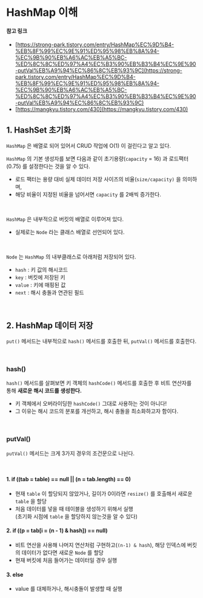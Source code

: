 # HashMap 이해

#### 참고 링크&#x20;

* [https://strong-park.tistory.com/entry/HashMap%EC%9D%B4-%EB%8F%99%EC%9E%91%ED%95%98%EB%8A%94-%EC%9B%90%EB%A6%AC%EB%A5%BC-%ED%8C%8C%ED%97%A4%EC%B3%90%EB%B3%B4%EC%9E%90-putVal%EB%A9%94%EC%86%8C%EB%93%9C](https://strong-park.tistory.com/entry/HashMap%EC%9D%B4-%EB%8F%99%EC%9E%91%ED%95%98%EB%8A%94-%EC%9B%90%EB%A6%AC%EB%A5%BC-%ED%8C%8C%ED%97%A4%EC%B3%90%EB%B3%B4%EC%9E%90-putVal%EB%A9%94%EC%86%8C%EB%93%9C)
* [https://mangkyu.tistory.com/430](https://mangkyu.tistory.com/430)

## 1. HashSet 초기화&#x20;

`HashMap` 은 배열로 되어 있어서 CRUD 작업에 O(1) 이 걸린다고 알고 있다.&#x20;

`HashMap` 의 기본 생성자를 보면 다음과 같이 초기용량(`capacity` = 16) 과 로드팩터(0.75) 를 설정한다는 것을 알 수 있다.&#x20;

* 로드 팩터는 용량 대비 실제 데이터 저장 사이즈의 비율(`size/capacity)` 을 의미하며,&#x20;
* 해당 비율이 지정된 비율을 넘어서면 `capacity` 를 2배씩 증가한다. &#x20;

<figure><img src="../../../.gitbook/assets/스크린샷 2025-08-25 23.59.13.png" alt=""><figcaption></figcaption></figure>

`HashMap` 은 내부적으로 버킷의 배열로 이루어져 있다.&#x20;

* 실제로는 `Node` 라는 클래스 배열로 선언되어 있다.&#x20;

<figure><img src="../../../.gitbook/assets/스크린샷 2025-08-26 00.00.51.png" alt=""><figcaption></figcaption></figure>

`Node` 는 `HashMap` 의 내부클래스로 아래처럼 저장되어 있다.&#x20;

* `hash` : 키 값의 해시코드
* `key` : 버킷에 저장된 키&#x20;
* `value` : 키에 매핑된 값&#x20;
* `next` : 해시 충돌과 연관된 필드&#x20;

<figure><img src="../../../.gitbook/assets/스크린샷 2025-08-26 00.05.17.png" alt=""><figcaption></figcaption></figure>

## 2. HashMap 데이터 저장&#x20;

`put()` 메서드는 내부적으로 `hash()` 메서드를 호출한 뒤, `putVal()` 메서드를 호출한다.&#x20;

<figure><img src="../../../.gitbook/assets/스크린샷 2025-08-26 00.07.21.png" alt=""><figcaption></figcaption></figure>

### hash()&#x20;

`hash()` 메서드를 살펴보면 키 객체의 `hashCode()` 메서드를 호출한 후 비트 연산자를 통해 **새로운 해시 코드를 생성한다.**&#x20;

* 키 객체에서 오버라이딩한 `hashCode()` 그대로 사용하는 것이 아니다!&#x20;
* 그 이유는 해시 코드의 분포를 개선하고, 해시 충돌을 최소화하고자 함이다.&#x20;

<figure><img src="../../../.gitbook/assets/스크린샷 2025-08-26 00.08.12.png" alt=""><figcaption></figcaption></figure>

### putVal()

`putVal()` 메서드는 크게 3가지 경우의 조건문으로 나뉜다.&#x20;

<figure><img src="../../../.gitbook/assets/스크린샷 2025-08-26 00.11.47.png" alt=""><figcaption></figcaption></figure>

#### 1. if ((tab = table) == null || (n = tab.length) == 0)

* 현재 `table` 이 할당되지 않았거나, 길이가 0이라면 `resize()` 를 호출해서 새로운 `table` 을 할당&#x20;
* 처음 데이터를 넣을 때 테이블을 생성하기 위해서 실행 \
  (초기화 시점에 `table` 을 할당하지 않는것을 알 수 있다)&#x20;

#### 2. if ((p = tab\[i = (n - 1) & hash]) == null)

* 비트 연산을 사용해 나머지 연산처럼 구현하고(`(n-1) & hash`), 해당 인덱스에 버킷의 데이터가 없다면 새로운 `Node` 를 할당&#x20;
* 현재 버킷에 처음 들어가는 데이터일 경우 실행&#x20;

#### 3. else&#x20;

* value 를 대체하거나, 해시충돌이 발생할 때 실행&#x20;


